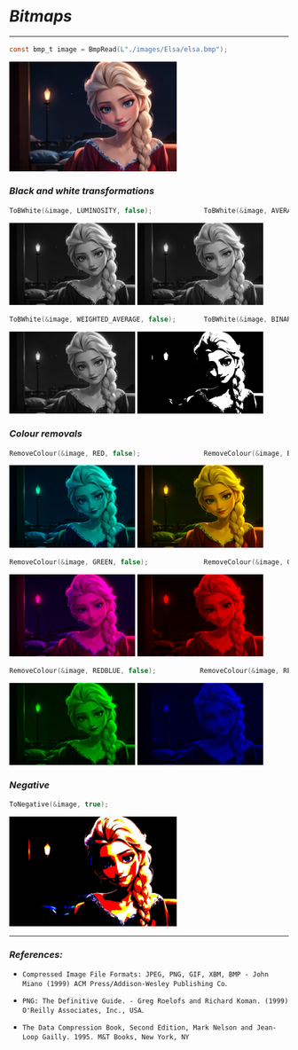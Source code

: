 # _Bitmaps_
---------

```C
const bmp_t image = BmpRead(L"./images/Elsa/elsa.bmp");
```
<img src="./images/Elsa/elsa.jpeg" width=60%>

### _Black and white transformations_

```C
ToBWhite(&image, LUMINOSITY, false);             ToBWhite(&image, AVERAGE, false);
```
<div>
<img src="./images/Elsa/elsa_lum.jpeg" width=45%>
<img src="./images/Elsa/elsa_average.jpeg" width=45%>
</div>

```C
ToBWhite(&image, WEIGHTED_AVERAGE, false);       ToBWhite(&image, BINARY, false);
```
<div>
<img src="./images/Elsa/elsa_waverage.jpeg" width=45%>
<img src="./images/Elsa/elsa_bin.jpeg" width=45%>
</div>

### _Colour removals_

```C
RemoveColour(&image, RED, false);                RemoveColour(&image, BLUE, false);
```
<div>
<img src="./images/Elsa/elsa_bg.jpeg" width=45%>
<img src="./images/Elsa/elsa_rg.jpeg" width=45%>
</div>

```C
RemoveColour(&image, GREEN, false);              RemoveColour(&image, GREENBLUE, false);
```
<div>
<img src="./images/Elsa/elsa_br.jpeg" width=45%>
<img src="./images/Elsa/elsa_r.jpeg" width=45%>
</div>

```C
RemoveColour(&image, REDBLUE, false);           RemoveColour(&image, REDGREEN, false);
```
<div>
<img src="./images/Elsa/elsa_g.jpeg" width=45%>
<img src="./images/Elsa/elsa_b.jpeg" width=45%>
</div>

### _Negative_

```C
ToNegative(&image, true);
```
<img src="./images/Elsa/elsa_neg.jpeg" width=60%>

----------------

### _References:_

- `Compressed Image File Formats: JPEG, PNG, GIF, XBM, BMP - John Miano (1999) ACM Press/Addison-Wesley Publishing Co`.

- `PNG: The Definitive Guide. - Greg Roelofs and Richard Koman. (1999) O'Reilly Associates, Inc., USA`.

- `The Data Compression Book, Second Edition, Mark Nelson and Jean-Loop Gailly. 1995. M&T Books, New York, NY`
